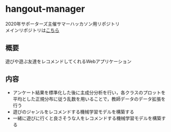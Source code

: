 # hangout-manager
2020年サポーターズ主催サマーハッカソン用リポジトリ  
メインリポジトリは[こちら](https://github.com/oba18/hangout-manager)

## 概要
遊びや遊ぶ友達をレコメンドしてくれるWebアプリケーション

## 内容
- アンケート結果を標準化した後に主成分分析を行い，各クラスのプロットを平均とした正規分布に従う乱数を用いることで，教師データのデータ拡張を行う
- 遊びのジャンルをレコメンドする機械学習モデルを構築する
- 一緒に遊びに行くと良さそうな人をレコメンドする機械学習モデルを構築する
